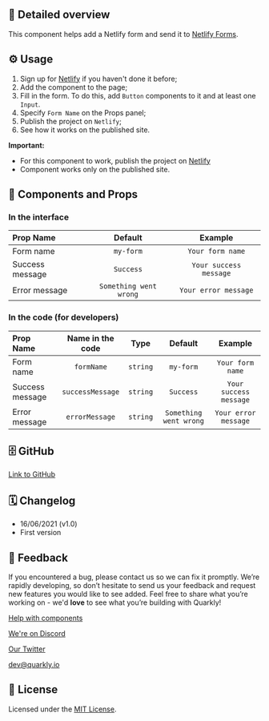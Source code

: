 ## 📖 Detailed overview

This component helps add a Netlify form and send it to [Netlify Forms](https://www.netlify.com/products/forms/).

## ⚙️ Usage

1. Sign up for [Netlify](https://app.netlify.com/signup) if you haven't done it before;
2. Add the component to the page;
3. Fill in the form. To do this, add `Button` components to it and at least one `Input`.
4. Specify `Form Name` on the Props panel;
5. Publish the project on `Netlify`;
6. See how it works on the published site.

**Important:**

-   For this component to work, publish the project on [Netlify](https://www.netlify.com/)
-   Component works only on the published site.

## 🧩 Components and Props

### In the interface

| Prop Name       |        Default         |        Example         |
| :-------------- | :--------------------: | :--------------------: |
| Form name       |       `my-form`        |    `Your form name`    |
| Success message |       `Success`        | `Your success message` |
| Error message   | `Something went wrong` |  `Your error message`  |

### In the code (for developers)

| Prop Name       | Name in the code |   Type   |        Default         |        Example         |
| :-------------- | :--------------: | :------: | :--------------------: | :--------------------: |
| Form name       |    `formName`    | `string` |       `my-form`        |    `Your form name`    |
| Success message | `successMessage` | `string` |       `Success`        | `Your success message` |
| Error message   |  `errorMessage`  | `string` | `Something went wrong` |  `Your error message`  |

## 🗄 GitHub

[Link to GitHub](https://github.com/quarkly/community-kit/tree/master/src/NetlifyForm)

## 🗓 Changelog

-   16/06/2021 (v1.0)
-   First version

## 📮 Feedback

If you encountered a bug, please contact us so we can fix it promptly. We’re rapidly developing, so don’t hesitate to send us your feedback and request new features you would like to see added. Feel free to share what you’re working on - we'd **love** to see what you’re building with Quarkly!

[Help with components](https://community.quarkly.io/c/requests/11)

[We're on Discord](https://discord.gg/SuF9vCMJGW)

[Our Twitter](https://twitter.com/quarklyapp)

[dev@quarkly.io](mailto:dev@quarkly.io)

## 📝 License

Licensed under the [MIT License](./LICENSE).
